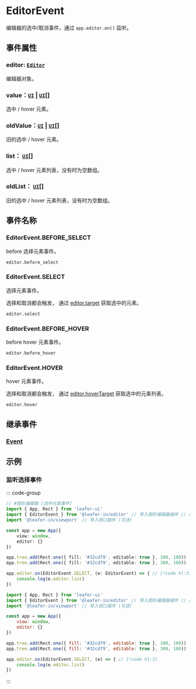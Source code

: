 # EditorEvent

编辑器的选中/取消事件，通过 `app.editor.on()` 监听。

## 事件属性

### editor: [`Editor`](/plugin/in/editor/index.md)

编辑器对象。

### value：[`UI`](/reference/display/UI.md) | [`UI`](/reference/display/UI.md)[]

选中 / hover 元素。

### oldValue：[`UI`](/reference/display/UI.md) | [`UI`](/reference/display/UI.md)[]

旧的选中 / hover 元素。

### list： [`UI`](/reference/display/UI.md)[]

选中 / hover 元素列表，没有时为空数组。

### oldList： [`UI`](/reference/display/UI.md)[]

旧的选中 / hover 元素列表，没有时为空数组。

## 事件名称

### EditorEvent.BEFORE_SELECT

before 选择元素事件。

`editor.before_select`

### EditorEvent.SELECT

选择元素事件。

选择和取消都会触发， 通过 [editor.target](/plugin/in/editor/index.md#target-ui-ui) 获取选中的元素。

`editor.select`

### EditorEvent.BEFORE_HOVER

before hover 元素事件。

`editor.before_hover`

### EditorEvent.HOVER

hover 元素事件。

选择和取消都会触发， 通过 [editor.hoverTarget](/plugin/in/editor/index.md#hovertarget-ui) 获取选中的元素列表。

`editor.hover`

## 继承事件

### [Event](/reference/event/basic/Event.md)

<!--
## API

### [EditorEvent](/api/classes/EditorEvent.md) -->

## 示例

### 监听选择事件

::: code-group
```ts
// #图形编辑器 [选中元素事件]
import { App, Rect } from 'leafer-ui'
import { EditorEvent } from '@leafer-in/editor' // 导入图形编辑器插件 // [!code hl] 
import '@leafer-in/viewport' // 导入视口插件 (可选)

const app = new App({
    view: window,
    editor: {}
})

app.tree.add(Rect.one({ fill: '#32cd79', editable: true }, 100, 100))
app.tree.add(Rect.one({ fill: '#32cd79', editable: true }, 300, 100))

app.editor.on(EditorEvent.SELECT, (e: EditorEvent) => { // [!code hl:3]
    console.log(e.editor.list)
})
```
```js
import { App, Rect } from 'leafer-ui'
import { EditorEvent } from '@leafer-in/editor' // 导入图形编辑器插件 // [!code hl] 
import '@leafer-in/viewport' // 导入视口插件 (可选)

const app = new App({
    view: window,
    editor: {}
})

app.tree.add(Rect.one({ fill: '#32cd79', editable: true }, 100, 100))
app.tree.add(Rect.one({ fill: '#32cd79', editable: true }, 300, 100))

app.editor.on(EditorEvent.SELECT, (e) => { // [!code hl:3]
    console.log(e.editor.list)
})
```
:::
